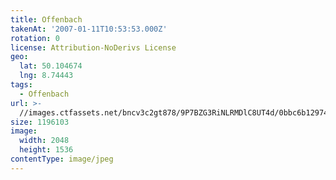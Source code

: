 ```yaml
---
title: Offenbach
takenAt: '2007-01-11T10:53:53.000Z'
rotation: 0
license: Attribution-NoDerivs License
geo:
  lat: 50.104674
  lng: 8.74443
tags:
  - Offenbach
url: >-
  //images.ctfassets.net/bncv3c2gt878/9P7BZG3RiNLRMDlC8UT4d/0bbc6b12974b83c874885df8748b3e2c/offenbach_4545506612_o
size: 1196103
image:
  width: 2048
  height: 1536
contentType: image/jpeg
---
```



